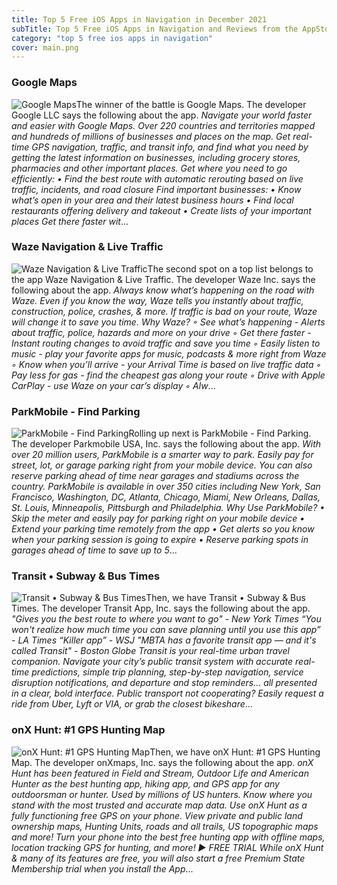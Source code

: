 ```yaml
---
title: Top 5 Free iOS Apps in Navigation in December 2021
subTitle: Top 5 Free iOS Apps in Navigation and Reviews from the AppStore in December 2021.
category: "top 5 free ios apps in navigation"
cover: main.png
---
```


### Google Maps

![Google Maps](https://is5-ssl.mzstatic.com/image/thumb/Purple116/v4/9f/82/e7/9f82e736-4b40-8d70-9fcb-06bb356968f8/logo_maps_ios_color-0-0-1x_U007emarketing-0-0-0-6-0-0-sRGB-0-0-0-GLES2_U002c0-512MB-85-220-0-0.png/100x100bb.png)The winner of the battle is Google Maps. The developer Google LLC says the following about the app. _Navigate your world faster and easier with Google Maps. Over 220 countries and territories mapped and hundreds of millions of businesses and places on the map. Get real-time GPS navigation, traffic, and transit info, and find what you need by getting the latest information on businesses, including grocery stores, pharmacies and other important places.  Get where you need to go efficiently: • Find the best route with automatic rerouting based on live traffic, incidents, and road closure  Find important businesses: • Know what’s open in your area and their latest business hours • Find local restaurants offering delivery and takeout • Create lists of your important places   Get there faster wit_...

### Waze Navigation & Live Traffic

![Waze Navigation & Live Traffic](https://is1-ssl.mzstatic.com/image/thumb/Purple126/v4/4b/b3/9f/4bb39f67-e5ca-5011-0205-5c49df294ac3/AppIcon-0-1x_U007emarketing-0-7-0-85-220.png/100x100bb.png)The second spot on a top list belongs to the app Waze Navigation & Live Traffic. The developer Waze Inc. says the following about the app. _Always know what’s happening on the road with Waze. Even if you know the way, Waze tells you instantly about traffic, construction, police, crashes, & more. If traffic is bad on your route, Waze will change it to save you time.  Why Waze? ◦ See what’s happening - Alerts about traffic, police, hazards and more on your drive ◦ Get there faster - Instant routing changes to avoid traffic and save you time ◦ Easily listen to music - play your favorite apps for music, podcasts & more right from Waze ◦ Know when you’ll arrive - your Arrival Time is based on live traffic data ◦ Pay less for gas - find the cheapest gas along your route ◦ Drive with Apple CarPlay - use Waze on your car’s display ◦ Alw_...

### ParkMobile - Find Parking

![ParkMobile - Find Parking](https://is1-ssl.mzstatic.com/image/thumb/Purple116/v4/02/ef/5b/02ef5b34-0bb6-e196-31c7-717fd750d158/AppIcon-1x_U007emarketing-0-7-0-85-220.png/100x100bb.png)Rolling up next is ParkMobile - Find Parking. The developer Parkmobile USA, Inc. says the following about the app. _With over 20 million users, ParkMobile is a smarter way to park. Easily pay for street, lot, or garage parking right from your mobile device. You can also reserve parking ahead of time near garages and stadiums across the country. ParkMobile is available in over 350 cities including New York, San Francisco, Washington, DC, Atlanta, Chicago, Miami, New Orleans, Dallas, St. Louis, Minneapolis, Pittsburgh and Philadelphia.  Why Use ParkMobile? •	Skip the meter and easily pay for parking right on your mobile device •	Extend your parking time remotely from the app •	Get alerts so you know when your parking session is going to expire •	Reserve parking spots in garages ahead of time to save up to 5_...

### Transit • Subway & Bus Times

![Transit • Subway & Bus Times](https://is2-ssl.mzstatic.com/image/thumb/Purple126/v4/e2/9f/2d/e29f2dc5-c3b4-3791-0d26-cb5c16951dff/AppIcon-0-0-1x_U007emarketing-0-0-0-5-0-0-sRGB-0-0-0-GLES2_U002c0-512MB-85-220-0-0.png/100x100bb.png)Then, we have Transit • Subway & Bus Times. The developer Transit App, Inc. says the following about the app. _"Gives you the best route to where you want to go" - New York Times “You won't realize how much time you can save planning until you use this app” - LA Times “Killer app” - WSJ  "MBTA has a favorite transit app — and it's called Transit" - Boston Globe  Transit is your real-time urban travel companion. Navigate your city’s public transit system with accurate real-time predictions, simple trip planning, step-by-step navigation, service disruption notifications, and departure and stop reminders... all presented in a clear, bold interface. Public transport not cooperating? Easily request a ride from Uber, Lyft or VIA, or grab the closest bikeshare_...

### onX Hunt: #1 GPS Hunting Map

![onX Hunt: #1 GPS Hunting Map](https://is5-ssl.mzstatic.com/image/thumb/Purple116/v4/37/14/8d/37148d56-9e49-cc9e-5288-55227668b432/AppIcon-Hunt-0-1x_U007emarketing-0-7-0-85-220.png/100x100bb.png)Then, we have onX Hunt: #1 GPS Hunting Map. The developer onXmaps, Inc. says the following about the app. _onX Hunt has been featured in Field and Stream, Outdoor Life and American Hunter as the best hunting app, hiking app, and GPS app for any outdoorsman or hunter. Used by millions of US hunters.  Know where you stand with the most trusted and accurate map data. Use onX Hunt as a fully functioning free GPS on your phone. View private and public land ownership maps, Hunting Units, roads and all trails, US topographic maps and more! Turn your phone into the best free hunting app with offline maps, location tracking GPS for hunting, and more!   ▶ FREE TRIAL  While onX Hunt & many of its features are free, you will also start a free Premium State Membership trial when you install the App_...

